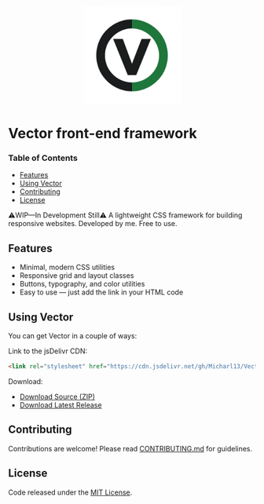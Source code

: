 <p align="center">
  <img src="Vector-logo.png" alt="Logo" width="200"/>
</p>

# Vector front-end framework

### Table of Contents
- [Features](#features)
- [Using Vector](#using-vector)
- [Contributing](#contributing)
- [License](#license)


⚠️WIP—In Development Still⚠️ A lightweight CSS framework for building responsive websites. Developed by me. Free to use.

## Features
- Minimal, modern CSS utilities
- Responsive grid and layout classes
- Buttons, typography, and color utilities
- Easy to use — just add the link in your HTML code

## Using Vector

You can get Vector in a couple of ways:

Link to the jsDelivr CDN:
```html
<link rel="stylesheet" href="https://cdn.jsdelivr.net/gh/Micharl13/Vector-front-end-framework@main/dist/vectorcss.css">
```
Download:

- [Download Source (ZIP)](https://github.com/Micharl13/Vector-front-end-framework/archive/refs/heads/main.zip)
- [Download Latest Release](https://github.com/Micharl13/Vector-front-end-framework/releases)

## Contributing

Contributions are welcome! Please read [CONTRIBUTING.md](CONTRIBUTING.md) for guidelines.

## License
Code released under the [MIT License](LICENSE).
